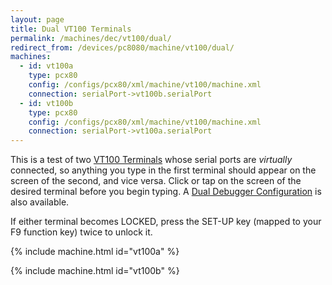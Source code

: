 ```yaml
---
layout: page
title: Dual VT100 Terminals
permalink: /machines/dec/vt100/dual/
redirect_from: /devices/pc8080/machine/vt100/dual/
machines:
  - id: vt100a
    type: pcx80
    config: /configs/pcx80/xml/machine/vt100/machine.xml
    connection: serialPort->vt100b.serialPort
  - id: vt100b
    type: pcx80
    config: /configs/pcx80/xml/machine/vt100/machine.xml
    connection: serialPort->vt100a.serialPort
---
```


This is a test of two [VT100 Terminals](../) whose serial ports are *virtually* connected, so anything you type in the first
terminal should appear on the screen of the second, and vice versa.  Click or tap on the screen of the desired terminal before
you begin typing.  A [Dual Debugger Configuration](debugger/) is also available.

If either terminal becomes LOCKED, press the SET-UP key (mapped to your F9 function key) twice to unlock it. 

{% include machine.html id="vt100a" %}

{% include machine.html id="vt100b" %}
